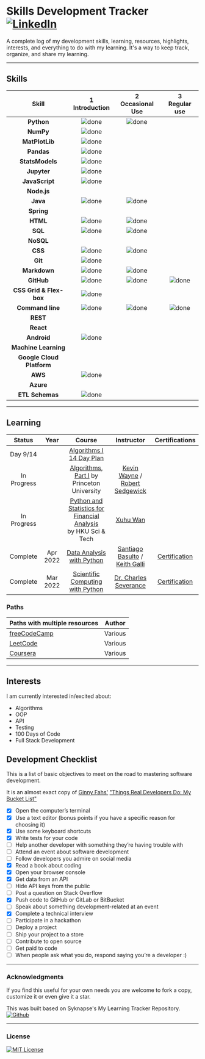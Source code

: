 # Skills Development Tracker [![LinkedIn](https://img.shields.io/twitter/url?label=LinkedIn&logo=linkedin&style=social&url=https%3A%2F%2Fwww.linkedin.com%2Fln%2Flitenite)](https://linkedin.com/in/litenite)

A complete log of my development skills, learning, resources, highlights, interests, and everything to do with my learning. It's a way to keep track, organize, and share my learning.

----

## Skills

[done]: ../assets/done.png "Done"

|               Skill              | 1<br>Introduction | 2<br>Occasional Use    | 3<br>Regular use |
|:--------------------------------:|:-----------------:|:----------------------:|:----------------:|
|**Python**                        | ![done][done]     | ![done][done]          |                  |
|**NumPy**                         | ![done][done]     |                        |                  |
|**MatPlotLib**                    | ![done][done]     |                        |                  |
|**Pandas**                        | ![done][done]     |                        |                  |
|**StatsModels**                   | ![done][done]     |                        |                  |
|**Jupyter**                       | ![done][done]     |                        |                  |
|**JavaScript**                    | ![done][done]     |                        |                  |
|**Node.js**                       |                   |                        |                  |
|**Java**                          | ![done][done]     | ![done][done]          |                  |
|**Spring**                        |                   |                        |                  |
|**HTML**                          | ![done][done]     | ![done][done]          |                  |
|**SQL**                           | ![done][done]     | ![done][done]          |                  |
|**NoSQL**                         |                   |                        |                  |
|**CSS**                           | ![done][done]     | ![done][done]          |                  |
|**Git**                           | ![done][done]     |                        |                  |
|**Markdown**                      | ![done][done]     | ![done][done]          |                  |
|**GitHub**                        | ![done][done]     | ![done][done]          | ![done][done]    |
|**CSS Grid & Flex-box**           | ![done][done]     |                        |                  |
|**Command line**                  | ![done][done]     | ![done][done]          | ![done][done]    |
|**REST**                          |                   |                        |                  |
|**React**                         |                   |                        |                  |
|**Android**                       | ![done][done]     |                        |                  |
|**Machine Learning**              |                   |                        |                  |
|**Google Cloud Platform**         |                   |                        |                  |
|**AWS**                           | ![done][done]     |                        |                  |
|**Azure**                         |                   |                        |                  |
|**ETL Schemas**                   | ![done][done]     |                        |                  |

----

## Learning

| Status           |   Year     | Course                                                               |  Instructor                          | Certifications        |
|:----------------:|:----------:|:--------------------------------------------------------------------:|:------------------------------------:|:---------------------:|
| Day 9/14         |            | [Algorithms I 14 Day Plan]                                           |                                      |                       |
| In Progress      |            | [Algorithms, Part I] by Princeton University                         |  [Kevin Wayne] / [Robert Sedgewick]  |                       |
| In Progress      |            | [Python and Statistics for Financial Analysis]<br>by HKU Sci & Tech  |  [Xuhu Wan]                          |                       |
| Complete         |  Apr 2022  | [Data Analysis with Python]                                          |  [Santiago Basulto] / [Keith Galli]  | [Certification][FCC2] |
| Complete         |  Mar 2022  | [Scientific Computing with Python]                                   |  [Dr. Charles Severance]             | [Certification][FCC1] |


[//]: # (Reference links to courses)
[Algorithms I 14 Day Plan]: https://leetcode.com/study-plan/algorithm/
[Algorithms, Part I]: https://www.coursera.org/learn/algorithms-part1/
[Python and Statistics for Financial Analysis]: https://www.coursera.org/learn/python-statistics-financial-analysis/
[Data Analysis with Python]: https://www.freecodecamp.org/learn/data-analysis-with-python/
[Scientific Computing with Python]: https://www.freecodecamp.org/learn/scientific-computing-with-python/

[//]: # (Reference links to tutors)
[Kevin Wayne]: https://www.coursera.org/instructor/~246867/
[Robert Sedgewick]: https://www.coursera.org/instructor/~250165/
[Xuhu Wan]: https://www.coursera.org/instructor/xuhuwan/
[Santiago Basulto]: https://www.linkedin.com/in/santiagobasulto/
[Keith Galli]: https://www.linkedin.com/in/keithgalli/
[Dr. Charles Severance]: https://www.dr-chuck.com/

[//]: # (Reference links to certifications)
[FCC2]: https://www.freecodecamp.org/certification/allegoricalJest/data-analysis-with-python-v7
[FCC1]: https://www.freecodecamp.org/certification/allegoricalJest/scientific-computing-with-python-v7

### Paths

| Paths with multiple resources                             |            Author            |
|:----------------------------------------------------------|:----------------------------:|
|  [freeCodeCamp]                                           |  Various                     |
|  [LeetCode]                                               |  Various                     |
|  [Coursera]                                               |  Various                     |

[//]: # (Reference links to paths)
[freeCodeCamp]: https://www.freecodecamp.org/learn/
[LeetCode]: https://www.leetcode.com/study-plan/
[Coursera]: https://www.coursera.com/

----

## Interests

I am currently interested in/excited about:

+ Algorithms
+ OOP
+ API
+ Testing
+ 100 Days of Code
+ Full Stack Development

## Development Checklist

This is a list of basic objectives to meet on the road to mastering software development.

It is an almost exact copy of [Ginny Fahs'](https://twitter.com/ginnyfahs) ["Things Real Developers Do: My Bucket List"](https://blog.prototypr.io/wondering-if-youre-a-real-developer-yet-try-making-a-bucket-list-281275482155)

* [x] Open the computer’s terminal
* [x] Use a text editor (bonus points if you have a specific reason for choosing it)
* [x] Use some keyboard shortcuts
* [x] Write tests for your code
* [ ] Help another developer with something they’re having trouble with
* [ ] Attend an event about software development
* [ ] Follow developers you admire on social media
* [x] Read a book about coding
* [x] Open your browser console
* [x] Get data from an API
* [ ] Hide API keys from the public
* [ ] Post a question on Stack Overflow
* [x] Push code to GitHub or GitLab or BitBucket
* [ ] Speak about something development-related at an event
* [x] Complete a technical interview
* [ ] Participate in a hackathon
* [ ] Deploy a project
* [ ] Ship your project to a store
* [ ] Contribute to open source
* [ ] Get paid to code
* [ ] When people ask what you do, respond saying you’re a developer :)

----

### Acknowledgments

If you find this useful for your own needs you are welcome to fork a copy, customize it or even give it a star.

This was built based on Syknapse's My Learning Tracker Repository. [![Github](https://img.shields.io/twitter/url?label=Syknapse&logo=Github&style=social&url=https%3A%2F%2Fgithub.com%2FSyknapse)](https://github.com/Syknapse)

----

### License

[![MIT License](https://img.shields.io/github/license/allegoricalJest/Skills-Development-Tracker)](https://github.com/allegoricalJest/Skills-Development-Tracker/blob/main/LICENSE)
